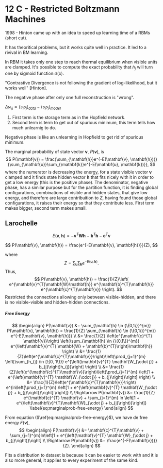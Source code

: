 # 12 C - Restricted Boltzmann Machines



1998 - Hinton came up with an idea to speed up learning time of a RBMs (short cut).

It has theoritical problems, but it works quite well in practice. It led to a rivival in BM learning.

In RBM it takes only one step to reach thermal equilibrium when visible units are clamped. It's possible to compute the exact probability that $h_{j}$ will turn one by sigmoid function $\sigma (x)$.

"Contrastive Divergence is not following the gradient of log-likelihood, but it works well" [Hinton].

The negative phase after only one full reconstruction is "wrong".

$\Delta \omega_{ij} \propto {\langle s_{i} s_{j} \rangle}_{data} - {\langle s_{i} s_{j} \rangle}_{model}$

1. First term is the storage term as in the Hopfield network.
2. Second term is term to get out of spurious minimum, this term tells how much unlearnig to do.

Negative phase is like an unlearning in Hopfield to get rid of spurious minimum.

The marginal probability of state vector $\mathbf{v}$, $P(\mathbf{v})$, is
$$
P(\mathbf{v}) = \frac{\sum_{\mathbf{h}}e^{-E(\mathbf{v}, \mathbf{h})}}{\sum_{\mathbf{u}}\sum_{\mathbf{k}}e^{-E(\mathbf{u}, \mathbf{k})}},
$$
where the numerator is decreasing the energy, for a state visible vector $\mathbf{v}$ clamped and it finds state hidden vector $\mathbf{h}$ that fits nicely with it in order to get a low energy (this is the positive phase). The denominator, negative phase, has a similar purpose but for the partition function, it is finding global configurations, combinations of visible and hidden states, that give low energy, and therefore are large contribuition to $Z$, having found those global configurations, it raises their energy so that they contribute less. First term makes bigger, second term makes small.



## Larochelle

$$
E(\mathbf{v}, \mathbf{h}) = -\mathbf{v}^{T}\mathbf{W}\mathbf{h} - \mathbf{b}^{T} \mathbf{h} - \mathbf{c}^{T} \mathbf{v}
$$

$$
P(\mathbf{v}, \mathbf{h}) = \frac{e^{-E(\mathbf{v}, \mathbf{h})}}{Z},
$$

where
$$
Z = \sum_{\mathbf{u}} \sum_{\mathbf{k}} e^{-E(\mathbf{u}, \mathbf{k})}.
$$
Thus,
$$
P(\mathbf{v}, \mathbf{h}) = \frac{1}{Z}\left( e^{\mathbf{v}^{T}\mathbf{W}\mathbf{h}} e^{\mathbf{b}^{T}\mathbf{h}} e^{\mathbf{c}^{T}\mathbf{v}} \right).
$$
Restricted the connections allowing only between visible-hidden, and there is no visible-visible and hidden-hidden connections.

##### Free Energy


$$
\begin{align}
P(\mathbf{v}) &= \sum_{\mathbf{h} \in {\{0,1\}}^{m}} P(\mathbf{v}, \mathbf{h}) = \frac{1}{Z} \sum_{\mathbf{h} \in {\{0,1\}}^{m}} e^{-E(\mathbf{v}, \mathbf{h})} \\
	&= \frac{1}{Z} \left(e^{\mathbf{c}^{T} \mathbf{v}}\right) \left(\sum_{\mathbf{h} \in {\{0,1\}}^{m}} e^{\left(\mathbf{v}^{T} \mathbf{W} + \mathbf{b}^{T}\right)\mathbf{h}} \right) \\
	&= \frac{1}{Z}\left(e^{\mathbf{c}^{T}\mathbf{v}}\right)\left(\prod_{j=1}^{m} \left[\sum_{h_{j} \in {\{0, 1\}}} e^{\left(\mathbf{v}^{T} \mathbf{W_{\cdot j}} + b_{j}\right)h_{j}}\right] \right) \\
	&= \frac{1}{Z}\left(e^{\mathbf{c}^{T}\mathbf{v}}\right)\left(\prod_{j=1}^{m} \left[1 +   e^{\left(\mathbf{v}^{T} \mathbf{W_{\cdot j}} + b_{j}\right)}\right] \right) \\
	&= \frac{1}{Z}\left(e^{\mathbf{c}^{T}\mathbf{v}}\right) e^{ln\left[\prod_{j=1}^{m} \left[1 +   e^{\left(\mathbf{v}^{T} \mathbf{W_{\cdot j}} + b_{j}\right)}\right] \right]} \\
\Rightarrow P(\mathbf{v}) &= \frac{1}{Z} e^{\mathbf{c}^{T} \mathbf{v} + \sum_{j=1}^{m} ln \left[1 + e^{\left(\mathbf{v}^{T}\mathbf{W}_{\cdot j} + b_{j}\right)}\right]} \label{eq:marginalprob-free-energy}
\end{align}
$$

From equation ($\ref{eq:marginalprob-free-energy}$), we have de free energy $F(\mathbf{v})$, 
$$
\begin{align}
F(\mathbf{v}) &= \mathbf{c}^{T}\mathbf{v} + \sum_{j=1}^{m}ln\left[1 + e^{\left(\mathbf{v}^{T} \mathbf{W}_{\cdot j} + b_{j}\right)}\right] \\
\Rightarrow P(\mathbf{v}) &= \frac{e^{-F(\mathbf{v})}}{Z}.
\end{align}
$$




Fits a distribution to dataset is because it can be easier to work with and it is also more general, it applies to every experiment of the same kind.